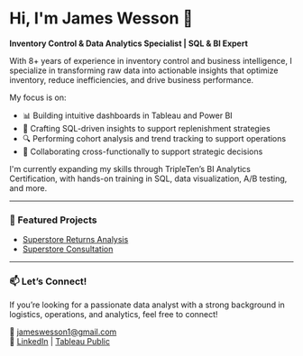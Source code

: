 # Hi, I'm James Wesson 👋

**Inventory Control & Data Analytics Specialist | SQL & BI Expert**

With 8+ years of experience in inventory control and business intelligence, I specialize in transforming raw data into actionable insights that optimize inventory, reduce inefficiencies, and drive business performance.

My focus is on:
- 📊 Building intuitive dashboards in Tableau and Power BI
- 🧠 Crafting SQL-driven insights to support replenishment strategies
- 🔍 Performing cohort analysis and trend tracking to support operations
- 🤝 Collaborating cross-functionally to support strategic decisions

I'm currently expanding my skills through TripleTen’s BI Analytics Certification, with hands-on training in SQL, data visualization, A/B testing, and more.

---

### 🚀 Featured Projects
- [Superstore Returns Analysis](https://public.tableau.com/app/profile/james.wesson/viz/SuperstoreReturnsAnalysis_17474298900460/Presentation)
- [Superstore Consultation](https://public.tableau.com/app/profile/james.wesson/viz/SuperstoreConsultation/ProfitLossBarChart)

---

### 📫 Let’s Connect!
If you’re looking for a passionate data analyst with a strong background in logistics, operations, and analytics, feel free to connect!

📧 jameswesson1@gmail.com  
🔗 [LinkedIn](https://www.linkedin.com/in/james-wesson-638060358/) | [Tableau Public](https://public.tableau.com/app/profile/james.wesson/vizzes)
